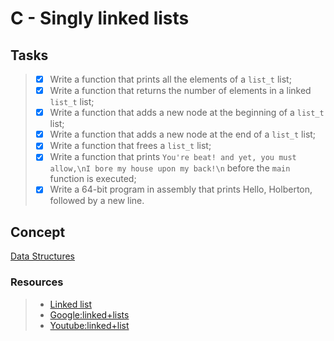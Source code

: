 # C - Singly linked lists

## Tasks

> - [x] Write a function that prints all the elements of a `list_t` list;
> - [x] Write a function that returns the number of elements in a linked `list_t` list;
> - [x] Write a function that adds a new node at the beginning of a `list_t` list;
> - [x] Write a function that adds a new node at the end of a `list_t` list;
> - [x] Write a function that frees a `list_t` list;
> - [x] Write a function that prints `You're beat! and yet, you must allow,\nI bore my house upon my back!\n` before the `main` function is executed;
> - [x] Write a 64-bit program in assembly that prints Hello, Holberton, followed by a new line.

## Concept
[Data Structures](https://alx-intranet.hbtn.io/concepts/120)

### Resources

> - [Linked list](https://www.youtube.com/watch?v=udapt4FGY20&feature=youtu.be&t=2m10s)
> - [Google:linked+lists](https://www.google.com/search?q=linked+lists&sxsrf=ALiCzsYxnRlz_sCFPP0i6nzIsnVvuFhr4Q%3A1666280918061&source=hp&ei=1m1RY9012MaXBKfipqgI&iflsig=AJiK0e8AAAAAY1F75l3jSNs5qGEvIHenyICilJEjSl3n&ved=0ahUKEwjd-NqRlO_6AhVY44UKHSexCYUQ4dUDCAg&uact=5&oq=linked+lists&gs_lcp=Cgdnd3Mtd2l6EAMyCwgAELEDEIMBEJECMgUIABCABDIHCAAQgAQQCjIHCAAQgAQQCjIHCAAQgAQQCjIHCAAQgAQQCjIHCAAQgAQQCjIHCAAQgAQQCjIHCAAQgAQQCjIHCAAQgAQQCjoECCMQJzoFCAAQkQI6CAguEIAEELEDOggILhCxAxCDAToOCC4QgAQQsQMQxwEQ0QM6CwguEIAEELEDEIMBOgsIABCABBCxAxCDAToICAAQgAQQsQM6CwgAEIAEELEDEMkDOg0ILhCABBDHARDRAxAKUABY-yFg-ipoAHAAeACAAeEFiAGfM5IBBzQtNS42LjGYAQCgAQE&sclient=gws-wiz)
> - [Youtube:linked+list](https://www.youtube.com/results?search_query=linked+lists)
